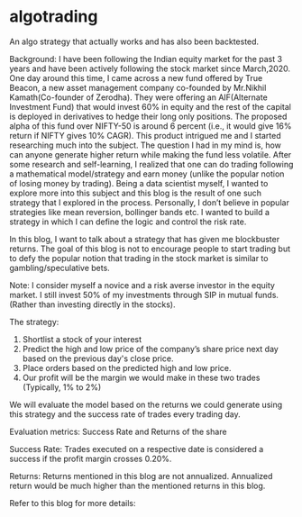 # algotrading
An algo strategy that actually works and has also been backtested.

Background: I have been following the Indian equity market for the past 3 years and have been actively following the stock market since March,2020. One day around this time, I came across a new fund offered by True Beacon, a new asset management company co-founded by Mr.Nikhil Kamath(Co-founder of Zerodha). They were offering an AIF(Alternate Investment Fund) that would invest 60% in equity and the rest of the capital is deployed in derivatives to hedge their long only positions. The proposed alpha of this fund over NIFTY-50 is around 6 percent (i.e., it would give 16% return if NIFTY gives 10% CAGR). This product intrigued me and I started researching much into the subject. The question I had in my mind is, how can anyone generate higher return while making the fund less volatile. After some research and self-learning, I realized that one can do trading following a mathematical model/strategy and earn money (unlike the popular notion of losing money by trading). Being a data scientist myself, I wanted to explore more into this subject and this blog is the result of one such strategy that I explored in the process. Personally, I don’t believe in popular strategies like mean reversion, bollinger bands etc. I wanted to build a strategy in which I can define the logic and control the risk rate.

In this blog, I want to talk about a strategy that has given me blockbuster returns. The goal of this blog is not to encourage people to start trading but to defy the popular notion that trading in the stock market is similar to gambling/speculative bets.

Note: I consider myself a novice and a risk averse investor in the equity market. I still invest 50% of my investments through SIP in mutual funds. (Rather than investing directly in the stocks).

The strategy:
1)	Shortlist a stock of your interest
2)	Predict the high and low price of the company’s share price next day based on the previous day's close price.
3)	Place orders based on the predicted high and low price.
4)	Our profit will be the margin we would make in these two trades (Typically, 1% to 2%)

We will evaluate the model based on the returns we could generate using this strategy and the success rate of trades every trading day.

Evaluation metrics: Success Rate and Returns of the share

Success Rate: Trades executed on a respective date is considered a success if the profit margin crosses 0.20%.

Returns: Returns mentioned in this blog are not annualized. Annualized return would be much higher than the mentioned returns in this blog. 

Refer to this blog for more details:

